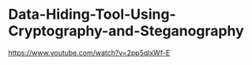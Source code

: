 # Data-Hiding-Tool-Using-Cryptography-and-Steganography
https://www.youtube.com/watch?v=2pp5qlxWf-E
